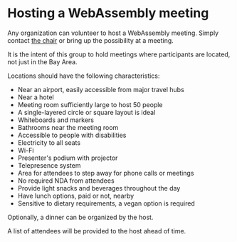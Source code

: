 # Hosting a WebAssembly meeting

Any organization can volunteer to host a WebAssembly meeting. Simply contact
[the chair](https://www.w3.org/community/webassembly/) or bring up the
possibility at a meeting.

It is the intent of this group to hold meetings where participants are located,
not just in the Bay Area.

Locations should have the following characteristics:

* Near an airport, easily accessible from major travel hubs
* Near a hotel
* Meeting room sufficiently large to host 50 people
* A single-layered circle or square layout is ideal
* Whiteboards and markers
* Bathrooms near the meeting room
* Accessible to people with disabilities
* Electricity to all seats
* Wi-Fi
* Presenter's podium with projector
* Telepresence system
* Area for attendees to step away for phone calls or meetings
* No required NDA from attendees
* Provide light snacks and beverages throughout the day
* Have lunch options, paid or not, nearby
* Sensitive to dietary requirements, a vegan option is required

Optionally, a dinner can be organized by the host.

A list of attendees will be provided to the host ahead of time.
